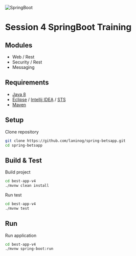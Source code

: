 ![SpringBoot](https://spring.io/img/homepage/icon-spring-boot.svg)

# Session 4 SpringBoot Training

## Modules

- Web / Rest
- Security / Rest
- Messaging

## Requirements

- [Java 8](http://www.oracle.com/technetwork/java/javase/downloads/jdk8-downloads-2133151.html)
- [Eclipse](https://www.eclipse.org/downloads/packages/) / [Intellij IDEA](https://www.jetbrains.com/idea/) / [STS](https://spring.io/tools)
- [Maven](https://maven.apache.org/download.cgi)

## Setup

Clone repository
``` bash
git clone https://github.com/laninog/spring-betsapp.git
cd spring-betsapp
```

## Build & Test

Build project
``` bash
cd best-app-v4
./mvnw clean install
```
Run test
``` bash
cd best-app-v4
./mvnw test
```

## Run

Run application
``` bash
cd best-app-v4
./mvnw spring-boot:run
```
